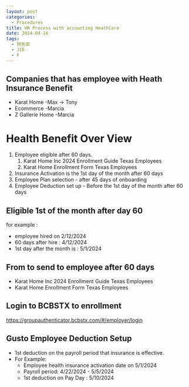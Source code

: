 ```yaml
---
layout: post
categories:
  - Procedures
title: HR Process with accounting HeathCare
date: 2024-04-16
tags:
  - 财务部
  - JIE
  - F
---
```

## Companies that has employee with Heath Insurance Benefit
- Karat Home  -Max   -> Tony
- Ecommerce   -Marcia
- Z Gallerie Home  -Marcia

# Health Benefit Over View

1. Employee eligible after 60 days.
	1. Karat Home Inc 2024 Enrollment Guide Texas Employees
	2. Karat Home Enrollment Form Texas Employees
2. Insurance Activation is the 1st day of the month after 60 days
3. Employee Plan selection - after 45 days of onboarding
4. Employee Deduction set up -  Before the 1st day of the month after 60 days


## Eligible 1st of the month after day 60

for example : 
- employee hired on 2/12/2024
- 60 days after hire : 4/12/2024
- 1st day after the month is : 5/1/2024

## From to send to employee after 60 days

- Karat Home Inc 2024 Enrollment Guide Texas Employees
- Karat Home Enrollment Form Texas Employees


## Login to BCBSTX to enrollment

https://groupauthenticator.bcbstx.com/#/employer/login


## Gusto Employee Deduction Setup

- 1st deduction on the payroll period that insurance is effective.
- For Example:
	- Employee health insurance activation date on 5/1/2024
	- Payroll period: 4/22/2024 - 5/5/2024
	- 1st deduction on Pay Day : 5/10/2024



